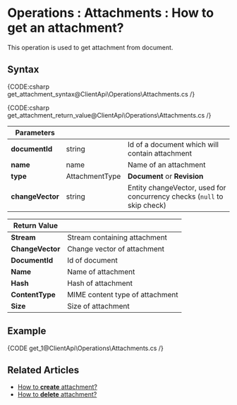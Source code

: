 ﻿# Operations : Attachments : How to get an attachment?

This operation is used to get attachment from document. 

## Syntax

{CODE:csharp get_attachment_syntax@ClientApi\Operations\Attachments.cs /}

{CODE:csharp get_attachment_return_value@ClientApi\Operations\Attachments.cs /}

| Parameters | | |
| ------------- | ------------- | ----- |
| **documentId** | string | Id of a document which will contain attachment |
| **name** | name | Name of an attachment |
| **type** | AttachmentType | **Document** or **Revision** |
| **changeVector** | string | Entity changeVector, used for concurrency checks (`null` to skip check) |

| Return Value | |
| ------------- | ----- |
| **Stream** | Stream containing attachment |
| **ChangeVector** | Change vector of attachment |
| **DocumentId** | Id of document |
| **Name** | Name of attachment |
| **Hash** | Hash of attachment |
| **ContentType** | MIME content type of attachment |
| **Size** | Size of attachment |

## Example

{CODE get_1@ClientApi\Operations\Attachments.cs /}


## Related Articles

- [How to **create** attachment?](../../../client-api/operations/attachments/put-attachment) 
- [How to **delete** attachment?](../../../client-api/operations/attachments/delete-attachment)

